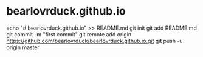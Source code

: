 # bearlovrduck.github.io
echo "# bearlovrduck.github.io" >> README.md
git init
git add README.md
git commit -m "first commit"
git remote add origin https://github.com/bearlovrduck/bearlovrduck.github.io.git
git push -u origin master
